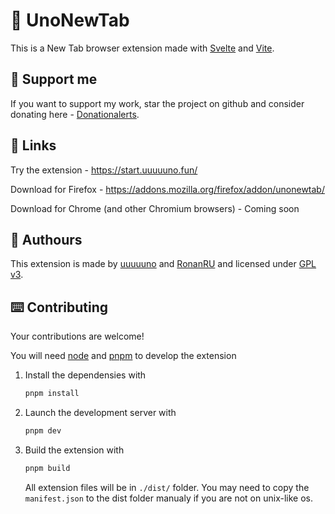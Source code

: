 # 👋 UnoNewTab

This is a New Tab browser extension made with [Svelte](https://svelte.dev) and [Vite](https://vitejs.dev/).

## 💸 Support me

If you want to support my work, star the project on github and consider donating here - [Donationalerts](https://www.donationalerts.com/r/uuuuuno).

## 🔗 Links

Try the extension - https://start.uuuuuno.fun/

Download for Firefox - https://addons.mozilla.org/firefox/addon/unonewtab/

Download for Chrome (and other Chromium browsers) - Coming soon

## 👥 Authours

This extension is made by [uuuuuno](https://github.com/uuuuuno) and [RonanRU](https://github.com/RonanRU) and licensed under [GPL v3](https://www.gnu.org/licenses/gpl-3.0.html).

## ⌨️ Contributing

Your contributions are welcome!

You will need [node](https://nodejs.org/) and [pnpm](https://pnpm.io/) to develop the extension

1. Install the dependensies with
   ```bash
   pnpm install
   ```
2. Launch the development server with

   ```bash
   pnpm dev
   ```

3. Build the extension with
   ```bash
   pnpm build
   ```
   All extension files will be in `./dist/` folder. You may need to copy the `manifest.json` to the dist folder manualy if you are not on unix-like os.
